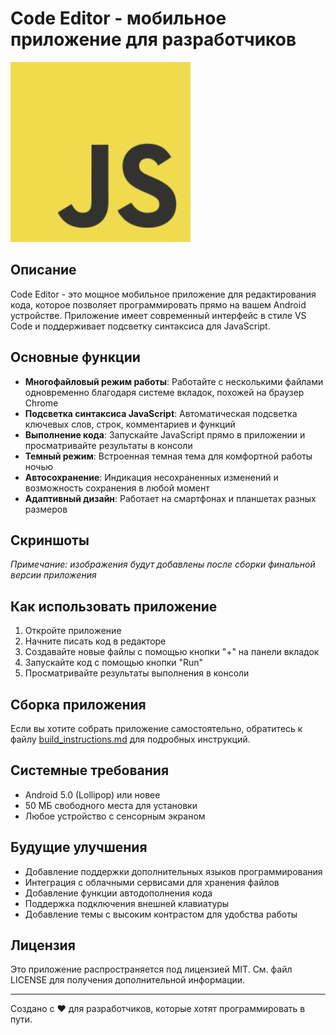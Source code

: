 # Code Editor - мобильное приложение для разработчиков

![Code Editor Logo](https://raw.githubusercontent.com/github/explore/80688e429a7d4ef2fca1e82350fe8e3517d3494d/topics/javascript/javascript.png)

## Описание

Code Editor - это мощное мобильное приложение для редактирования кода, которое позволяет программировать прямо на вашем Android устройстве. Приложение имеет современный интерфейс в стиле VS Code и поддерживает подсветку синтаксиса для JavaScript.

## Основные функции

- **Многофайловый режим работы**: Работайте с несколькими файлами одновременно благодаря системе вкладок, похожей на браузер Chrome
- **Подсветка синтаксиса JavaScript**: Автоматическая подсветка ключевых слов, строк, комментариев и функций
- **Выполнение кода**: Запускайте JavaScript прямо в приложении и просматривайте результаты в консоли
- **Темный режим**: Встроенная темная тема для комфортной работы ночью
- **Автосохранение**: Индикация несохраненных изменений и возможность сохранения в любой момент
- **Адаптивный дизайн**: Работает на смартфонах и планшетах разных размеров

## Скриншоты

_Примечание: изображения будут добавлены после сборки финальной версии приложения_

## Как использовать приложение

1. Откройте приложение
2. Начните писать код в редакторе 
3. Создавайте новые файлы с помощью кнопки "+" на панели вкладок
4. Запускайте код с помощью кнопки "Run"
5. Просматривайте результаты выполнения в консоли

## Сборка приложения

Если вы хотите собрать приложение самостоятельно, обратитесь к файлу [build_instructions.md](build_instructions.md) для подробных инструкций.

## Системные требования

- Android 5.0 (Lollipop) или новее
- 50 МБ свободного места для установки
- Любое устройство с сенсорным экраном

## Будущие улучшения

- Добавление поддержки дополнительных языков программирования
- Интеграция с облачными сервисами для хранения файлов
- Добавление функции автодополнения кода
- Поддержка подключения внешней клавиатуры
- Добавление темы с высоким контрастом для удобства работы

## Лицензия

Это приложение распространяется под лицензией MIT. См. файл LICENSE для получения дополнительной информации.

---

Создано с ❤️ для разработчиков, которые хотят программировать в пути.
